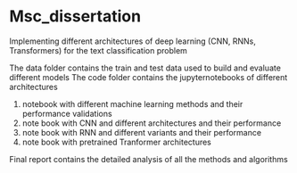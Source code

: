 # Msc_dissertation
Implementing different architectures of deep learning (CNN, RNNs, Transformers) for the text classification problem

The data folder contains the train and test data used to build and evaluate different models
The code folder contains the jupyternotebooks of different architectures
1. notebook with different machine learning methods and their performance validations
2. note book with CNN and different architectures and their performance
3. note book with RNN and different variants and their performance
4. note book with pretrained Tranformer architectures

Final report contains the detailed analysis of all the methods and algorithms
